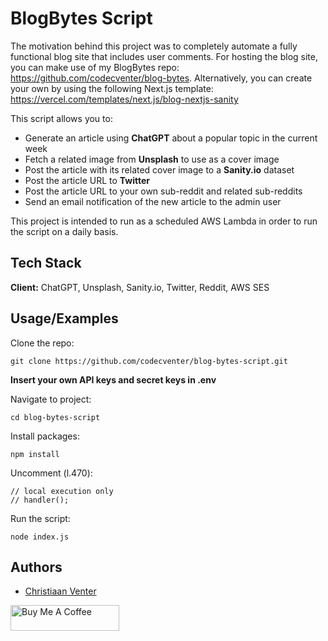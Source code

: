 # BlogBytes Script

The motivation behind this project was to completely automate a fully functional blog site that includes user comments. For hosting the blog site, you can make use of my BlogBytes repo: https://github.com/codecventer/blog-bytes. Alternatively, you can create your own by using the following Next.js template:
https://vercel.com/templates/next.js/blog-nextjs-sanity

This script allows you to:

- Generate an article using **ChatGPT** about a popular topic in the current week
- Fetch a related image from **Unsplash** to use as a cover image
- Post the article with its related cover image to a **Sanity.io** dataset
- Post the article URL to **Twitter**
- Post the article URL to your own sub-reddit and related sub-reddits
- Send an email notification of the new article to the admin user

This project is intended to run as a scheduled AWS Lambda in order to run the script on a daily basis.
## Tech Stack

**Client:** ChatGPT, Unsplash, Sanity.io, Twitter, Reddit, AWS SES


## Usage/Examples
Clone the repo:
```
git clone https://github.com/codecventer/blog-bytes-script.git
```

**Insert your own API keys and secret keys in .env**

Navigate to project:
```
cd blog-bytes-script
```

Install packages:
```
npm install
```

Uncomment (l.470):
```
// local execution only
// handler();
```

Run the script:
```
node index.js
```
## Authors

- [Christiaan Venter](https://github.com/codecventer)

<a href="https://www.buymeacoffee.com/codecventer" target="_blank"><img src="https://cdn.buymeacoffee.com/buttons/default-orange.png" alt="Buy Me A Coffee" height="41" width="174"></a>

